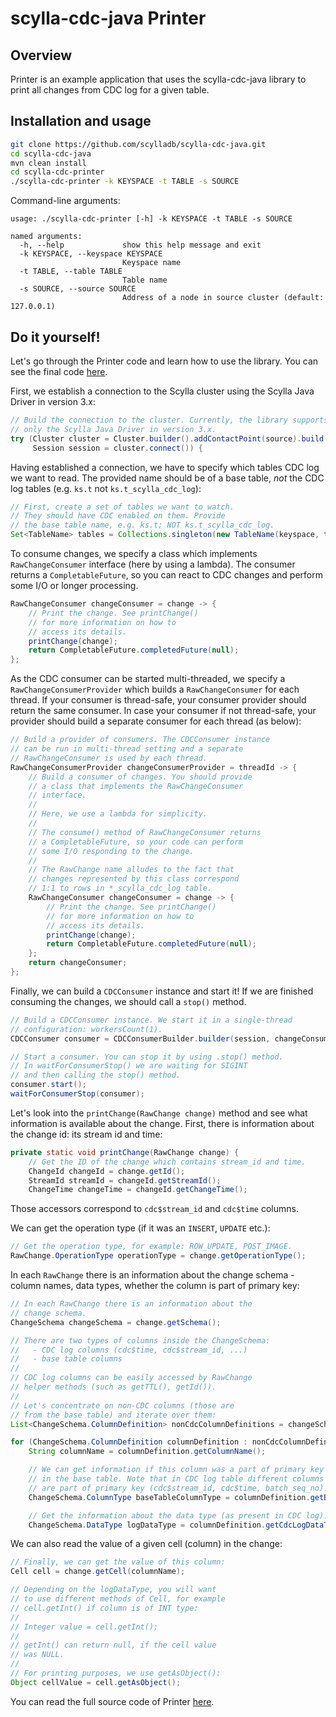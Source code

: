 # scylla-cdc-java Printer

## Overview

Printer is an example application that uses the scylla-cdc-java library to print all changes from CDC log for a given table.

## Installation and usage
```bash
git clone https://github.com/scylladb/scylla-cdc-java.git
cd scylla-cdc-java
mvn clean install
cd scylla-cdc-printer
./scylla-cdc-printer -k KEYSPACE -t TABLE -s SOURCE
```

Command-line arguments:
```
usage: ./scylla-cdc-printer [-h] -k KEYSPACE -t TABLE -s SOURCE

named arguments:
  -h, --help             show this help message and exit
  -k KEYSPACE, --keyspace KEYSPACE
                         Keyspace name
  -t TABLE, --table TABLE
                         Table name
  -s SOURCE, --source SOURCE
                         Address of a node in source cluster (default: 127.0.0.1)
```

## Do it yourself!

Let's go through the Printer code and learn how to use the library. You can see the final code [here](src/main/java/com/scylladb/cdc/printer/Main.java).

First, we establish a connection to the Scylla cluster using the Scylla Java Driver in version 3.x:

```java
// Build the connection to the cluster. Currently, the library supports
// only the Scylla Java Driver in version 3.x.
try (Cluster cluster = Cluster.builder().addContactPoint(source).build();
     Session session = cluster.connect()) {
```

Having established a connection, we have to specify which tables CDC log we want to read. The provided name should be of a base table, *not* the CDC log tables (e.g. `ks.t` not `ks.t_scylla_cdc_log`):

```java
// First, create a set of tables we want to watch.
// They should have CDC enabled on them. Provide
// the base table name, e.g. ks.t; NOT ks.t_scylla_cdc_log.
Set<TableName> tables = Collections.singleton(new TableName(keyspace, table));
```

To consume changes, we specify a class which implements `RawChangeConsumer` interface (here by using a lambda). The consumer returns a `CompletableFuture`, so you can react to CDC changes and perform some I/O or longer processing.

```java
RawChangeConsumer changeConsumer = change -> {
    // Print the change. See printChange()
    // for more information on how to
    // access its details.
    printChange(change);
    return CompletableFuture.completedFuture(null);
};
```

As the CDC consumer can be started multi-threaded, we specify a `RawChangeConsumerProvider` which builds a `RawChangeConsumer` for each thread. If your consumer is thread-safe, your consumer provider should return the same consumer. In case your consumer if not thread-safe, your provider should build a separate consumer for each thread (as below):

```java
// Build a provider of consumers. The CDCConsumer instance
// can be run in multi-thread setting and a separate
// RawChangeConsumer is used by each thread.
RawChangeConsumerProvider changeConsumerProvider = threadId -> {
    // Build a consumer of changes. You should provide
    // a class that implements the RawChangeConsumer
    // interface.
    //
    // Here, we use a lambda for simplicity.
    //
    // The consume() method of RawChangeConsumer returns
    // a CompletableFuture, so your code can perform
    // some I/O responding to the change.
    //
    // The RawChange name alludes to the fact that
    // changes represented by this class correspond
    // 1:1 to rows in *_scylla_cdc_log table.
    RawChangeConsumer changeConsumer = change -> {
        // Print the change. See printChange()
        // for more information on how to
        // access its details.
        printChange(change);
        return CompletableFuture.completedFuture(null);
    };
    return changeConsumer;
};
```

Finally, we can build a `CDCConsumer` instance and start it! If we are finished consuming the changes, we should call a `stop()` method.

```java
// Build a CDCConsumer instance. We start it in a single-thread
// configuration: workersCount(1).
CDCConsumer consumer = CDCConsumerBuilder.builder(session, changeConsumerProvider, tables).workersCount(1).build();

// Start a consumer. You can stop it by using .stop() method.
// In waitForConsumerStop() we are waiting for SIGINT
// and then calling the stop() method.
consumer.start();
waitForConsumerStop(consumer);
```

Let's look into the `printChange(RawChange change)` method and see what information is available about the change. First, there is information about the change id: its stream id and time:

```java
private static void printChange(RawChange change) {
    // Get the ID of the change which contains stream_id and time.
    ChangeId changeId = change.getId();
    StreamId streamId = changeId.getStreamId();
    ChangeTime changeTime = changeId.getChangeTime();
```

Those accessors correspond to `cdc$stream_id` and `cdc$time` columns.

We can get the operation type (if it was an `INSERT`, `UPDATE` etc.):

```java
// Get the operation type, for example: ROW_UPDATE, POST_IMAGE.
RawChange.OperationType operationType = change.getOperationType();
```

In each `RawChange` there is an information about the change schema - column names, data types, whether the column is part of primary key:

```java
// In each RawChange there is an information about the
// change schema.
ChangeSchema changeSchema = change.getSchema();

// There are two types of columns inside the ChangeSchema:
//   - CDC log columns (cdc$time, cdc$stream_id, ...)
//   - base table columns
//
// CDC log columns can be easily accessed by RawChange
// helper methods (such as getTTL(), getId()).
//
// Let's concentrate on non-CDC columns (those are
// from the base table) and iterate over them:
List<ChangeSchema.ColumnDefinition> nonCdcColumnDefinitions = changeSchema.getNonCdcColumnDefinitions();

for (ChangeSchema.ColumnDefinition columnDefinition : nonCdcColumnDefinitions) {
    String columnName = columnDefinition.getColumnName();

    // We can get information if this column was a part of primary key
    // in the base table. Note that in CDC log table different columns
    // are part of primary key (cdc$stream_id, cdc$time, batch_seq_no).
    ChangeSchema.ColumnType baseTableColumnType = columnDefinition.getBaseTableColumnType();

    // Get the information about the data type (as present in CDC log).
    ChangeSchema.DataType logDataType = columnDefinition.getCdcLogDataType();
```

We can also read the value of a given cell (column) in the change:
```java
// Finally, we can get the value of this column:
Cell cell = change.getCell(columnName);

// Depending on the logDataType, you will want
// to use different methods of Cell, for example
// cell.getInt() if column is of INT type:
//
// Integer value = cell.getInt();
//
// getInt() can return null, if the cell value
// was NULL.
//
// For printing purposes, we use getAsObject():
Object cellValue = cell.getAsObject();
```

You can read the full source code of Printer [here](src/main/java/com/scylladb/cdc/printer/Main.java).
